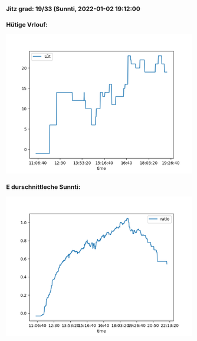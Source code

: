 ### Jitz grad: 19/33 (Sunnti, 2022-01-02 19:12:00

### Hütige Vrlouf:
![Graph](Today.png)

### E durschnittleche Sunnti:
![Graph](Sunnti.png)